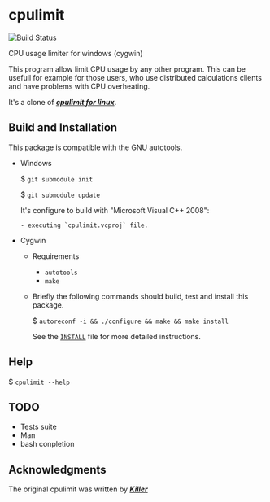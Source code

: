 cpulimit
========

[![Build Status][0]][1]

CPU usage limiter for windows (cygwin)

This program allow limit CPU usage by any other program. This can be usefull 
for example for those users, who use distributed calculations clients and 
have problems with CPU overheating.

It's a clone of [***cpulimit for linux***][2].


Build and Installation
-----------------------

This package is compatible with the GNU autotools.

* Windows

    $ `git submodule init`

    $ `git submodule update`

    It's configure to build with "Microsoft Visual C++ 2008":

      - executing `cpulimit.vcproj` file.


* Cygwin

    * Requirements

        * `autotools`
        * `make`

    * Briefly the following commands should build, test and install this package.

        $ `autoreconf -i && ./configure && make && make install`

      See the [`INSTALL`](INSTALL.md) file for more detailed instructions.


Help
----

$ `cpulimit --help`


TODO
----

* Tests suite
* Man
* bash conpletion


Acknowledgments
---------------

The original cpulimit was written by [***Killer***][3]

[0]: https://travis-ci.org/alquerci/cpulimit.png?branch=master
[1]: https://travis-ci.org/alquerci/cpumilit
[2]: https://github.com/opsengine/cpulimit
[3]: http://www.killprog.com
